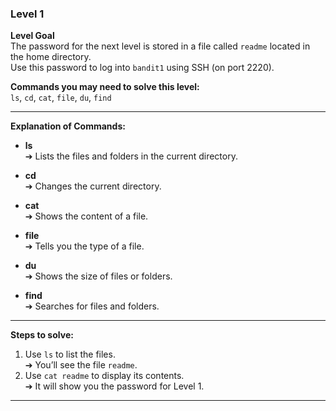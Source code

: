 ### Level 1

**Level Goal**  
The password for the next level is stored in a file called `readme` located in the home directory.  
Use this password to log into `bandit1` using SSH (on port 2220).

**Commands you may need to solve this level:**  
`ls`, `cd`, `cat`, `file`, `du`, `find`

---

**Explanation of Commands:**

- **ls**  
  ➔ Lists the files and folders in the current directory.

- **cd**  
  ➔ Changes the current directory.

- **cat**  
  ➔ Shows the content of a file.

- **file**  
  ➔ Tells you the type of a file.

- **du**  
  ➔ Shows the size of files or folders.

- **find**  
  ➔ Searches for files and folders.

---

**Steps to solve:**

1. Use `ls` to list the files.  
   ➔ You’ll see the file `readme`.
2. Use `cat readme` to display its contents.  
   ➔ It will show you the password for Level 1.

---
